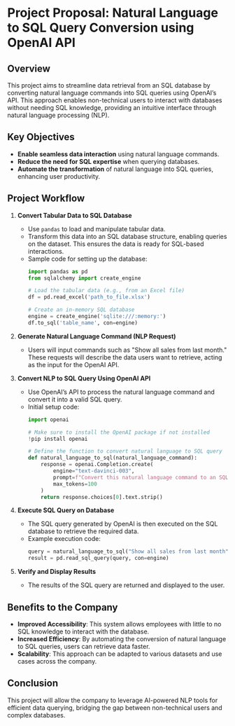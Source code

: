 # Project Proposal: Natural Language to SQL Query Conversion using OpenAI API

## Overview
This project aims to streamline data retrieval from an SQL database by converting natural language commands into SQL queries using OpenAI’s API. This approach enables non-technical users to interact with databases without needing SQL knowledge, providing an intuitive interface through natural language processing (NLP).

## Key Objectives
- **Enable seamless data interaction** using natural language commands.
- **Reduce the need for SQL expertise** when querying databases.
- **Automate the transformation** of natural language into SQL queries, enhancing user productivity.

## Project Workflow

1. **Convert Tabular Data to SQL Database**
   - Use `pandas` to load and manipulate tabular data.
   - Transform this data into an SQL database structure, enabling queries on the dataset. This ensures the data is ready for SQL-based interactions.
   - Sample code for setting up the database:
     ```python
     import pandas as pd
     from sqlalchemy import create_engine

     # Load the tabular data (e.g., from an Excel file)
     df = pd.read_excel('path_to_file.xlsx')
     
     # Create an in-memory SQL database
     engine = create_engine('sqlite:///:memory:')
     df.to_sql('table_name', con=engine)
     ```

2. **Generate Natural Language Command (NLP Request)**
   - Users will input commands such as "Show all sales from last month." These requests will describe the data users want to retrieve, acting as the input for the OpenAI API.

3. **Convert NLP to SQL Query Using OpenAI API**
   - Use OpenAI’s API to process the natural language command and convert it into a valid SQL query.
   - Initial setup code:
     ```python
     import openai

     # Make sure to install the OpenAI package if not installed
     !pip install openai

     # Define the function to convert natural language to SQL query
     def natural_language_to_sql(natural_language_command):
         response = openai.Completion.create(
             engine="text-davinci-003",
             prompt=f"Convert this natural language command to an SQL query: {natural_language_command}",
             max_tokens=100
         )
         return response.choices[0].text.strip()
     ```

4. **Execute SQL Query on Database**
   - The SQL query generated by OpenAI is then executed on the SQL database to retrieve the required data.
   - Example execution code:
     ```python
     query = natural_language_to_sql("Show all sales from last month")
     result = pd.read_sql_query(query, con=engine)
     ```

5. **Verify and Display Results**
   - The results of the SQL query are returned and displayed to the user.

## Benefits to the Company
- **Improved Accessibility**: This system allows employees with little to no SQL knowledge to interact with the database.
- **Increased Efficiency**: By automating the conversion of natural language to SQL queries, users can retrieve data faster.
- **Scalability**: This approach can be adapted to various datasets and use cases across the company.

## Conclusion
This project will allow the company to leverage AI-powered NLP tools for efficient data querying, bridging the gap between non-technical users and complex databases.
